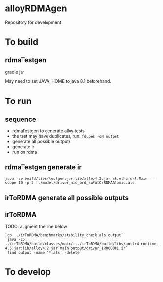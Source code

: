 # alloyRDMAgen
Repository for development

# To build
## rdmaTestgen
gradle jar

May need to set JAVA_HOME to java 8.1 beforehand.

# To run 
## sequence
- rdmaTestgen to generate alloy tests
- the test may have duplicates, run: `fdupes -dN output`
- generate all possible outputs 
- generate ir
- run on rdma

## rdmaTestgen generate ir
`java -cp build/libs/testgen.jar:lib/alloy4.2.jar ch.ethz.srl.Main --scope 10 -p 2 ../model/driver_nic_ord_swPutOrRDMAAtomic.als`

## irToRDMA generate all possible outputs
## irToRDMA 
TODO: augment the line below

    `cp ../irToRDMA/benchmarks/stability_check.als output`
    `java -cp ../irToRDMA/build/classes/main/:../irToRDMA/build/libs/antlr4-runtime-4.5.jar:lib/alloy4.2.jar Main output/driver_IR000001.ir`
    `find output -name '*.als' -delete`

# To develop
